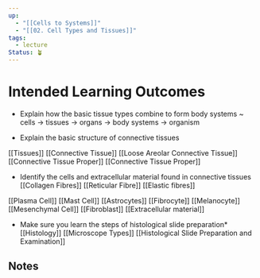 ```yaml
---
up:
  - "[[Cells to Systems]]"
  - "[[02. Cell Types and Tissues]]"
tags:
  - lecture
Status: 🪴
---
```

# Intended Learning Outcomes
- Explain how the basic tissue types combine to form body systems
~
cells -> tissues -> organs -> body systems -> organism

- Explain the basic structure of connective tissues

[[Tissues]]
    [[Connective Tissue]]
    [[Loose Areolar Connective Tissue]]
    [[Connective Tissue Proper]]
    [[Connective Tissue Proper]]

- Identify the cells and extracellular material found in connective tissues  
    [[Collagen Fibres]]
    [[Reticular Fibre]]
    [[Elastic fibres]]

[[Plasma Cell]]
[[Mast Cell]]
[[Astrocytes]]
[[Fibrocyte]]
[[Melanocyte]]
[[Mesenchymal Cell]]
[[Fibroblast]]
[[Extracellular material]]

* Make sure you learn the steps of histological slide preparation*
[[Histology]]
[[Microscope Types]]
[[Histological Slide Preparation and Examination]]
## Notes
